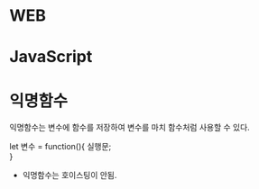 # WEB
# JavaScript

# 익명함수

익명함수는 변수에 함수를 저장하여 변수를 마치 함수처럼 사용할 수 있다.

let 변수 = function(){
              실행문;  
          }
          
* 익명함수는 호이스팅이 안됨.
